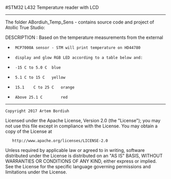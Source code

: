  #STM32 L432 Temperature reader with LCD
***************************************************************************

 The folder ABordiuh_Temp_Sens - contains source code and project 
				of Atollic True Studio:
	
 DESCRIPTION   : Based on the temperature measurements from the external
 *		MCP7000A sensor - STM will print temperature on HD44780
 *		display and glow RGB LED according to a table below and:
 *		-15	C to 5.0 C	blue
 *		5.1	C to 15 C	yellow
 *		15.1 	C to 25 C  	orange
 *		Above 25.1 C   		red

****************************************************************************

	Copyright 2017 Artem Bordiuh

   Licensed under the Apache License, Version 2.0 (the "License");
   you may not use this file except in compliance with the License.
   You may obtain a copy of the License at

       http://www.apache.org/licenses/LICENSE-2.0

   Unless required by applicable law or agreed to in writing, software
   distributed under the License is distributed on an "AS IS" BASIS,
   WITHOUT WARRANTIES OR CONDITIONS OF ANY KIND, either express or implied.
   See the License for the specific language governing permissions and
   limitations under the License.

